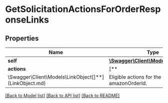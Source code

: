 # GetSolicitationActionsForOrderResponseLinks

## Properties

Name | Type | Description | Notes
------------ | ------------- | ------------- | -------------
**self** | [**\Swagger\Client\Models\LinkObject**](LinkObject.md) |  |
**actions** | [**
\Swagger\Client\Models\LinkObject[]**](LinkObject.md) | Eligible actions for the specified amazonOrderId. |

[[Back to Model list]](../../README.md#documentation-for-models) [[Back to API list]](../../README.md#documentation-for-api-endpoints) [[Back to README]](../../README.md)

